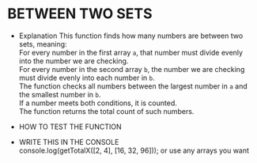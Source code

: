 # BETWEEN TWO SETS

- Explanation 
This function finds how many numbers are between two sets, meaning:  
For every number in the first array `a`, that number must divide evenly into the number we are checking.  
For every number in the second array `b`, the number we are checking must divide evenly into each number in `b`.  
The function checks all numbers between the largest number in `a` and the smallest number in `b`.  
If a number meets both conditions, it is counted.  
The function returns the total count of such numbers.

- HOW TO TEST THE FUNCTION

- WRITE THIS IN THE CONSOLE  
    console.log(getTotalX([2, 4], [16, 32, 96]));
or use any arrays you want